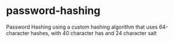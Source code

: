 # password-hashing
Password Hashing using a custom hashing algorithm that uses 64-character hashes, with 40 character has and 24 character salt
